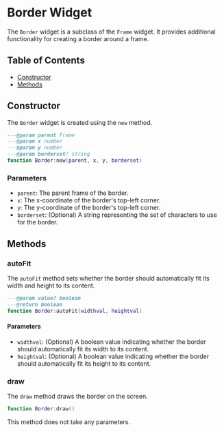 # Border Widget

The `Border` widget is a subclass of the `Frame` widget. It provides additional functionality for creating a border around a frame.

## Table of Contents

- [Constructor](#constructor)
- [Methods](#methods)

## Constructor

The `Border` widget is created using the `new` method.

```lua
---@param parent Frame
---@param x number
---@param y number
---@param borderset? string
function Border:new(parent, x, y, borderset)
```

### Parameters

- `parent`: The parent frame of the border.
- `x`: The x-coordinate of the border's top-left corner.
- `y`: The y-coordinate of the border's top-left corner.
- `borderset`: (Optional) A string representing the set of characters to use for the border.

## Methods

### autoFit

The `autoFit` method sets whether the border should automatically fit its width and height to its content.

```lua
---@param value? boolean
---@return boolean
function Border:autoFit(widthval, heightval)
```

#### Parameters

- `widthval`: (Optional) A boolean value indicating whether the border should automatically fit its width to its content.
- `heightval`: (Optional) A boolean value indicating whether the border should automatically fit its height to its content.

### draw

The `draw` method draws the border on the screen.

```lua
function Border:draw()
```


This method does not take any parameters.

